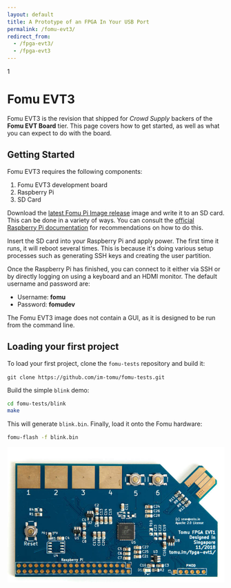 ```yaml
---
layout: default
title: A Prototype of an FPGA In Your USB Port
permalink: /fomu-evt3/
redirect_from:
  - /fpga-evt3/
  - /fpga-evt3
---
```


<style>
.container {
  max-width: initial;
}
</style>
1
# Fomu EVT3

Fomu EVT3 is the revision that shipped for _Crowd Supply_ backers of the **Fomu EVT Board** tier.  This page covers how to get started, as well as what you can expect to do with the board.

## Getting Started

Fomu EVT3 requires the following components:

1. Fomu EVT3 development board
1. Raspberry Pi
1. SD Card

Download the [latest Fomu Pi Image release](https://github.com/im-tomu/fomu-pi-gen/releases/latest) image and write it to an SD card.  This can be done in a variety of ways.  You can consult the [official Raspberry Pi documentation](https://www.raspberrypi.org/documentation/installation/installing-images/) for recommendations on how to do this.

Insert the SD card into your Raspberry Pi and apply power.  The first time it runs, it will reboot several times.  This is because it's doing various setup processes such as generating SSH keys and creating the user partition.

Once the Raspberry Pi has finished, you can connect to it either via SSH or by directly logging on using a keyboard and an HDMI monitor.  The default username and password are:

* Username: **fomu**
* Password: **fomudev**

The Fomu EVT3 image does not contain a GUI, as it is designed to be run from the command line.

## Loading your first project

To load your first project, clone the `fomu-tests` repository and build it:

`git clone https://github.com/im-tomu/fomu-tests.git`

Build the simple `blink` demo:

```sh
cd fomu-tests/blink
make
```

This will generate `blink.bin`.  Finally, load it onto the Fomu hardware:

```sh
fomu-flash -f blink.bin
```

![Fomu EVT1](img/tomu-fpga-evt-1-smaller.jpg)
